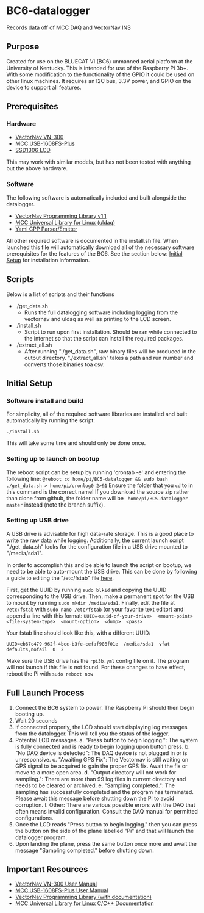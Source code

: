 # BC6-datalogger
Records data off of MCC DAQ and VectorNav INS

## Purpose
Created for use on the BLUECAT VI (BC6) unmanned aerial platform at the University of Kentucky.
This is intended for use of the Raspberry Pi 3b+. With some modification to the functionality of 
the GPIO it could be used on other linux machines. It requires an I2C bus, 3.3V power, and GPIO 
on the device to support all features.

## Prerequisites

### Hardware

- [VectorNav VN-300](https://www.vectornav.com/products/vn-300)
- [MCC USB-1608FS-Plus](https://www.mccdaq.com/usb-data-acquisition/USB-1608FS-Plus-Series)
- [SSD1306 LCD](https://www.amazon.com/MakerFocus-Display-SSD1306-3-3V-5V-Arduino/dp/B0761LV1SD/ref=sr_1_4?dchild=1&keywords=SSD1306&qid=1608144476&sr=8-4)

This may work with similar models, but has not been tested with anything but the above hardware.

### Software

The following software is automatically included and built alongside the datalogger.
- [VectorNav Programming Library v1.1](https://www.vectornav.com/support/downloads)
- [MCC Universal Library for Linux (uldaq)](https://github.com/mccdaq/uldaq/)
- [Yaml CPP Parser/Emitter](https://github.com/jbeder/yaml-cpp)

All other required software is documented in the install.sh file. When launched this file will automatically 
download all of the necessary software prerequisites for the features of the BC6. See the section below: 
[Initial Setup](https://github.com/irowebbn/BC5-datalogger#important-resources) for installation information.

## Scripts

Below is a list of scripts and their functions

* ./get_data.sh
    - Runs the full datalogging software including logging from the vectornav and uldaq as well as printing to the LCD screen.
* ./install.sh
    - Script to run upon first installation. Should be ran while connected to the internet so that the script can install the required packages.
* ./extract_all.sh
    - After running "./get_data.sh", raw binary files will be produced in the output directory. "./extract_all.sh" takes a path and run number and converts those binaries toa csv.
 
## Initial Setup

### Software install and build
For simplicity, all of the required software libraries are installed and built automatically by running the script: 
```
./install.sh
```
This will take some time and should only be done once.

### Setting up to launch on bootup

The reboot script can be setup by running 'crontab -e' and entering the following line: 
`@reboot cd home/pi/BC5-datalogger && sudo bash ./get_data.sh > home/pi/cronlog0 2>&1`
Ensure the folder that you `cd` to in this command is the correct name! If you download the source zip rather than clone from github, the folder name will be ` home/pi/BC5-datalogger-master` instead (note the branch suffix).

### Setting up USB drive

A USB drive is advisable for high data-rate storage. This is a good place to write the raw data while logging.
Additionally, the current launch script "./get_data.sh" looks for the configuration file in a USB drive mounted 
to "/media/sda1".

In order to accomplish this and be able to launch the script on bootup, we need to be able to auto-mount the USB drive. 
This can be done by following a guide to editing the "/etc/fstab" file [here](https://www.linuxbabe.com/desktop-linux/how-to-automount-file-systems-on-linux).

First, get the UUID by running `sudo blkid` and copying the UUID corresponding to the USB drive. 
Then, make a permanent spot for the USB to mount by running `sudo mkdir /media/sda1`.
Finally, edit the file at `/etc/fstab` with `sudo nano /etc/fstab` (or your favorite text editor) and append a line with this format:
`UUID=<uuid-of-your-drive>  <mount-point>  <file-system-type>  <mount-option>  <dump>  <pass>`
    
Your fstab line should look like this, with a different UUID:
    
```
UUID=eb67c479-962f-4bcc-b3fe-cefaf908f01e  /media/sda1  vfat  defaults,nofail  0  2
```
Make sure the USB drive has the `rpi3b.yml` config file on it. The program will not launch if this file is not found.
For these changes to have effect, reboot the Pi with `sudo reboot now`

## Full Launch Process

1. Connect the BC6 system to power. The Raspberry Pi should then begin booting up.
2. Wait 20 seconds
3. If connected properly, the LCD should start displaying log messages from the datalogger. This will tell you the status of the logger.
4. Potential LCD messages.
    a. "Press button to begin logging.": The system is fully connected and is ready to begin logging upon button press.
    b. "No DAQ device is detected": The DAQ device is not plugged in or is unresponsive.
    c. "Awaiting GPS Fix": The Vectornav is still waiting on GPS signal to be acquired to gain the proper GPS fix. Await the fix or move to a more open area.
    d. "Output directory will not work for sampling.": There are more than 99 log files in current directory and needs to be cleared or archived.
    e. "Sampling completed.": The sampling has successfully completed and the program has terminated. Please await this message before shutting down the Pi to avoid corruption.
    f. Other: There are various possible errors with the DAQ that often means invalid configuration. Consult the DAQ manual for permitted configurations.
5. Once the LCD reads "Press button to begin logging." then you can press the button on the side of the plane labelled "Pi" and that will launch the datalogger program.
6. Upon landing the plane, press the same button once more and await the message "Sampling completed." before shutting down.

 ## Important Resources
 - [VectorNav VN-300 User Manual](https://www.vectornav.com/docs/default-source/documentation/vn-300-documentation/vn-300-user-manual-(um005).pdf)
 - [MCC USB-1608FS-Plus User Manual](https://www.mccdaq.com/PDFs/manuals/USB-1608FS-Plus.pdf)
 - [VectorNav Programming Library (with documentation)](https://www.vectornav.com/docs/default-source/downloads/programming-library/vnproglib-1-1-4.zip?sfvrsn=fe678835_20)
 - [MCC Universal Library for Linux C/C++ Documentation](https://www.mccdaq.com/PDFs/Manuals/UL-Linux/c/index.html)

